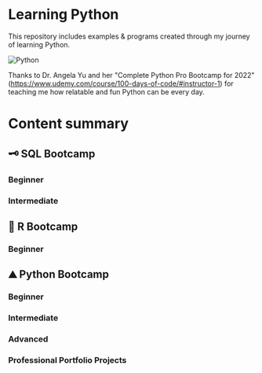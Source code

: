 # Learning Python
This repository includes examples & programs created through my journey of learning Python. 

![Python](https://user-images.githubusercontent.com/60666188/151873619-9d53260c-0b8f-4366-a802-5ac314b61489.png)


Thanks to Dr. Angela Yu and her "Complete Python Pro Bootcamp for 2022" (https://www.udemy.com/course/100-days-of-code/#instructor-1) for teaching me how relatable and fun Python can be every day.

# Content summary

  ## :old_key: SQL Bootcamp
  ### Beginner
  ### Intermediate

  ## :art: R Bootcamp
  ### Beginner
  
  ## :mountain: Python Bootcamp
  ### Beginner
  ### Intermediate
  ### Advanced
  ### Professional Portfolio Projects
